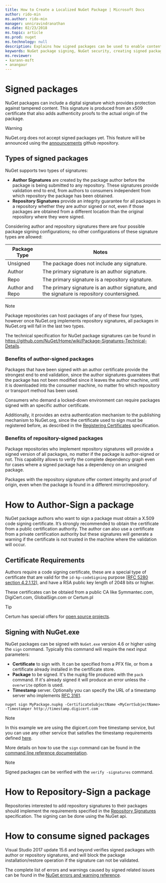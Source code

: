 ```yaml
---
title: How to Create a Localized NuGet Package | Microsoft Docs
author: rido-min
ms.author: rido-min
manager: unniravindranathan
ms.date: 02/23/2018
ms.topic: article
ms.prod: nuget
ms.technology: null
description: Explains how signed packages can be used to enable content integrity verification
keywords: NuGet package signing, NuGet security, creating signed packages
ms.reviewer:
- karann-msft
- anangaur
---
```


# Signed packages

NuGet packages can include a digital signature which provides protection against tampered content. This signature is produced from an x509 certificate that also adds authenticity proofs to the actual origin of the package. 

> [!Warning] 
> NuGet.org does not accept signed packages yet. This feature will be announced using the [announcements](https://github.com/NuGet/Announcements) github repository.

## Types of signed packages

NuGet supports two types of signatures:

- **Author Signatures** are created by the package author before the package is being submitted to any repository. These signatures provide validation end to end, from authors to consumers independent from which repository the package has been obtained.
- **Repository Signatures** provide an integrity guarantee for all packages in a repository whether they are author signed or not, even if those packages are obtained from a different location than the original repository where they were signed.

Considering author and repository signatures there are four possible package signing configurations; no other configurations of these signature types are allowed:

|Package Type|Notes    |
|------------|---------|
|Unsigned|The package does not include any signature.|
|Author|The primary signature is an author signature.|
|Repo|The primary signature is a repository signature.|
|Author and Repo|The primary signature is an author signature, and the signature is repository countersigned.|

> [!Note] 
> Package repositories can host packages of any of these four types, however once NuGet.org implements repository signatures, all packages in NuGet.org will fall in the last two types.

The technical specification for NuGet package signatures can be found in https://github.com/NuGet/Home/wiki/Package-Signatures-Technical-Details. 

### Benefits of author-signed packages

Packages that have been signed with an author certificate provide the strongest end to end validation, since the author signatures guarnatees that the package has not been modified since it leaves the author machine, until it is downloaded into the consumer machine, no matter fro which repository or transport method has been used.

Consumers who demand a locked-down environment can require packages signed with an specific author certificate.

Additionally, it provides an extra authentication mechanism to the publishing mechanism to NuGet.org, since the certificate used to sign must be registered before, as described in the [Registering Certificates](https://github.com/NuGet/Home/wiki/Register-package-signing-certificates) specification.

### Benefits of repository-signed packages

Package repositories who implement repository signatures will provide a signed version of all packages, no matter if the package is author-signed or not. This capability allows to verify the complete dependency graph even for cases where a signed package has a dependency on an unsigned package. 

Packages with the repository signature offer content integrity and proof of origin, even when the package is found in a different mirror/repository.

# How to Author-Sign a package

NuGet package authors who want to sign a package must obtain a X.509 code signing certificate. It’s strongly recommended to obtain the certificate from a public certification authority. The author can also use a certificate from a private certification authority but these signatures will generate a warning if the certificate is not trusted in the machine where the validation will occur.

## Certificate Requirements

Authors require a code signing certificate, these are a special type of certificate that are valid for the `id-kp-codeSigning` purpose [[RFC 5280 section 4.2.1.12](https://tools.ietf.org/html/rfc5280#section-4.2.1.12)], and have a RSA public key length of 2048 bits or higher.

These certificates can be obtaied from a public CA like Symmantec.com, DigiCert.com, GlobalSign.com or Certum.pl 
> [!Tip]
> Certum has special offers for [open source projects](https://www.certum.eu/certum/cert,offer_en_open_source_cs.xml).

## Signing with NuGet.exe

NuGet packages can be signed with `NuGet.exe` version 4.6 or higher using the `sign` command. Typically this command will require the next input parameters:
- **Certificate** to sign with. It can be specified from a PFX file, or from a certificate already installed in the certificate store.
- **Package** to be signed. It's the nupkg file produced with the `pack` command. If it's already signed it will produce an error unless the `-overwrite` option is used.
- **Timestamp** server. Optionally you can specify the URL of a timestamp server who implements [RFC 3161](https://tools.ietf.org/html/rfc3161).

```
nuget sign MyPackage.nupkg -CertificateSubjectName <MyCertSubjectName> -Timestamper http://timestamp.digicert.com 
```

> [!Note]
> In this example we are using the digicert.com free timestamp service, but you can use any other service that satisfies the timestamp requirements defined [here](https://github.com/NuGet/Home/wiki/Package-Signatures-Technical-Details).


More details on how to use the `sign` command can be found in the [command line reference documentation](#).

> [!Note]
> Signed packages can be verified with the `verify -signatures` command.

# How to Repository-Sign a package

Repositories interested to add repository signatures to their packages should implement the requirements specified in the [Repository Signatures](https://github.com/NuGet/Home/wiki/Repository-Signatures) specification. The signing can be done using the NuGet api.

# How to consume signed packages

Visual Studio 2017 update 15.6 and beyond verifies signed packages with author or repository signatures, and will block the package installation/restore operation if the signature can not be validated. 

The complete list of errors and warnings caused by signed related issues can be found in the [NuGet errors and warning reference](https://docs.microsoft.com/en-us/nuget/reference/errors-and-warnings).


